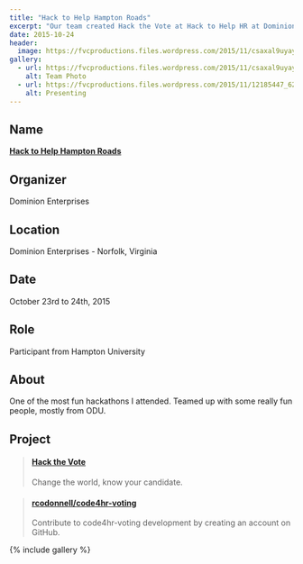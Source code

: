 ```yaml
---
title: "Hack to Help Hampton Roads"
excerpt: "Our team created Hack the Vote at Hack to Help HR at Dominion Enterprises."
date: 2015-10-24
header:
  image: https://fvcproductions.files.wordpress.com/2015/11/csaxal9uyaypho3.jpg
gallery:
  - url: https://fvcproductions.files.wordpress.com/2015/11/csaxal9uyaypho3.jpg
    alt: Team Photo
  - url: https://fvcproductions.files.wordpress.com/2015/11/12185447_625125410958828_1289917126824218099_o.jpg
    alt: Presenting
---
```


## Name

<a title="DE" href="https://hackathon.dominionenterprises.com/" target="_blank" rel="noopener"><strong>Hack to Help Hampton Roads</strong></a>

## Organizer

Dominion Enterprises

## Location

Dominion Enterprises - Norfolk, Virginia

## Date

October 23rd to 24th, 2015

## Role

Participant from Hampton University

## About

One of the most fun hackathons I attended. Teamed up with some really fun people, mostly from ODU.

## Project

<blockquote class="embedly-card"><h4><a href="http://rcodonnell.github.io/code4hr-voting/">Hack the Vote</a></h4><p>Change the world, know your candidate.</p></blockquote>

<blockquote class="embedly-card"><h4><a href="https://github.com/rcodonnell/code4hr-voting">rcodonnell/code4hr-voting</a></h4><p>Contribute to code4hr-voting development by creating an account on GitHub.</p></blockquote>

{% include gallery %}
